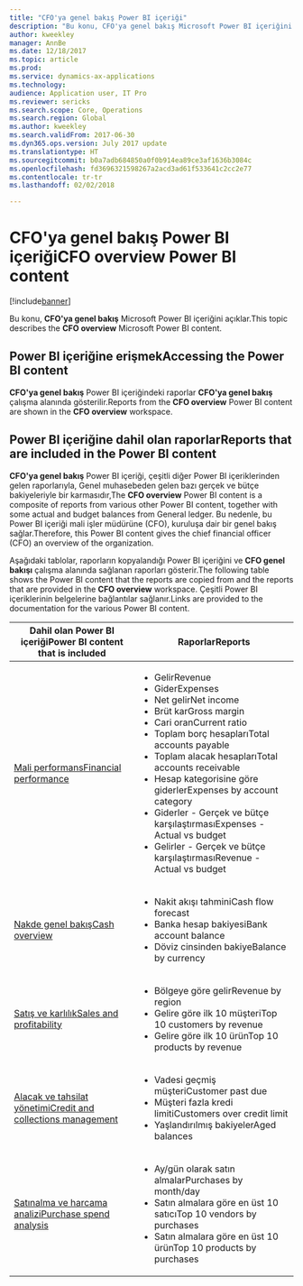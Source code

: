 ```yaml
---
title: "CFO'ya genel bakış Power BI içeriği"
description: "Bu konu, CFO'ya genel bakış Microsoft Power BI içeriğini açıklar."
author: kweekley
manager: AnnBe
ms.date: 12/18/2017
ms.topic: article
ms.prod: 
ms.service: dynamics-ax-applications
ms.technology: 
audience: Application user, IT Pro
ms.reviewer: sericks
ms.search.scope: Core, Operations
ms.search.region: Global
ms.author: kweekley
ms.search.validFrom: 2017-06-30
ms.dyn365.ops.version: July 2017 update
ms.translationtype: HT
ms.sourcegitcommit: b0a7adb684850a0f0b914ea89ce3af1636b3084c
ms.openlocfilehash: fd3696321598267a2acd3ad61f533641c2cc2e77
ms.contentlocale: tr-tr
ms.lasthandoff: 02/02/2018

---
```


# <a name="cfo-overview-power-bi-content"></a><span data-ttu-id="31005-103">CFO'ya genel bakış Power BI içeriği</span><span class="sxs-lookup"><span data-stu-id="31005-103">CFO overview Power BI content</span></span>

[!include[banner](../includes/banner.md)]


<span data-ttu-id="31005-104">Bu konu, **CFO'ya genel bakış** Microsoft Power BI içeriğini açıklar.</span><span class="sxs-lookup"><span data-stu-id="31005-104">This topic describes the **CFO overview** Microsoft Power BI content.</span></span> 

## <a name="accessing-the-power-bi-content"></a><span data-ttu-id="31005-105">Power BI içeriğine erişmek</span><span class="sxs-lookup"><span data-stu-id="31005-105">Accessing the Power BI content</span></span>

<span data-ttu-id="31005-106">**CFO'ya genel bakış** Power BI içeriğindeki raporlar **CFO'ya genel bakış** çalışma alanında gösterilir.</span><span class="sxs-lookup"><span data-stu-id="31005-106">Reports from the **CFO overview** Power BI content are shown in the **CFO overview** workspace.</span></span>

## <a name="reports-that-are-included-in-the-power-bi-content"></a><span data-ttu-id="31005-107">Power BI içeriğine dahil olan raporlar</span><span class="sxs-lookup"><span data-stu-id="31005-107">Reports that are included in the Power BI content</span></span>
<span data-ttu-id="31005-108">**CFO'ya genel bakış** Power BI içeriği, çeşitli diğer Power BI içeriklerinden gelen raporlarıyla, Genel muhasebeden gelen bazı gerçek ve bütçe bakiyeleriyle bir karmasıdır,</span><span class="sxs-lookup"><span data-stu-id="31005-108">The **CFO overview** Power BI content is a composite of reports from various other Power BI content, together with some actual and budget balances from General ledger.</span></span> <span data-ttu-id="31005-109">Bu nedenle, bu Power BI içeriği mali işler müdürüne (CFO), kuruluşa dair bir genel bakış sağlar.</span><span class="sxs-lookup"><span data-stu-id="31005-109">Therefore, this Power BI content gives the chief financial officer (CFO) an overview of the organization.</span></span>

<span data-ttu-id="31005-110">Aşağıdaki tablolar, raporların kopyalandığı Power BI içeriğini ve **CFO genel bakışı** çalışma alanında sağlanan raporları gösterir.</span><span class="sxs-lookup"><span data-stu-id="31005-110">The following table shows the Power BI content that the reports are copied from and the reports that are provided in the **CFO overview** workspace.</span></span> <span data-ttu-id="31005-111">Çeşitli Power BI içeriklerinin belgelerine bağlantılar sağlanır.</span><span class="sxs-lookup"><span data-stu-id="31005-111">Links are provided to the documentation for the various Power BI content.</span></span>

| <span data-ttu-id="31005-112">Dahil olan Power BI içeriği</span><span class="sxs-lookup"><span data-stu-id="31005-112">Power BI content that is included</span></span>     | <span data-ttu-id="31005-113">Raporlar</span><span class="sxs-lookup"><span data-stu-id="31005-113">Reports</span></span> |
|---------------------------------------|---------|
| [<span data-ttu-id="31005-114">Mali performans</span><span class="sxs-lookup"><span data-stu-id="31005-114">Financial performance</span></span>](financial-performance-power-bi-content-pack.md) | <ul><li><span data-ttu-id="31005-115">Gelir</span><span class="sxs-lookup"><span data-stu-id="31005-115">Revenue</span></span></li><li><span data-ttu-id="31005-116">Gider</span><span class="sxs-lookup"><span data-stu-id="31005-116">Expenses</span></span></li><li><span data-ttu-id="31005-117">Net gelir</span><span class="sxs-lookup"><span data-stu-id="31005-117">Net income</span></span></li><li><span data-ttu-id="31005-118">Brüt kar</span><span class="sxs-lookup"><span data-stu-id="31005-118">Gross margin</span></span></li><li><span data-ttu-id="31005-119">Cari oran</span><span class="sxs-lookup"><span data-stu-id="31005-119">Current ratio</span></span></li><li><span data-ttu-id="31005-120">Toplam borç hesapları</span><span class="sxs-lookup"><span data-stu-id="31005-120">Total accounts payable</span></span></li><li><span data-ttu-id="31005-121">Toplam alacak hesapları</span><span class="sxs-lookup"><span data-stu-id="31005-121">Total accounts receivable</span></span></li><li><span data-ttu-id="31005-122">Hesap kategorisine göre giderler</span><span class="sxs-lookup"><span data-stu-id="31005-122">Expenses by account category</span></span></li><li><span data-ttu-id="31005-123">Giderler - Gerçek ve bütçe karşılaştırması</span><span class="sxs-lookup"><span data-stu-id="31005-123">Expenses - Actual vs budget</span></span></li><li><span data-ttu-id="31005-124">Gelirler - Gerçek ve bütçe karşılaştırması</span><span class="sxs-lookup"><span data-stu-id="31005-124">Revenue - Actual vs budget</span></span></li></ul> |
| [<span data-ttu-id="31005-125">Nakde genel bakış</span><span class="sxs-lookup"><span data-stu-id="31005-125">Cash overview</span></span>](../../financials/cash-bank-management/Cash-Overview-Power-BI-content.md) | <ul><li><span data-ttu-id="31005-126">Nakit akışı tahmini</span><span class="sxs-lookup"><span data-stu-id="31005-126">Cash flow forecast</span></span></li><li><span data-ttu-id="31005-127">Banka hesap bakiyesi</span><span class="sxs-lookup"><span data-stu-id="31005-127">Bank account balance</span></span></li><li><span data-ttu-id="31005-128">Döviz cinsinden bakiye</span><span class="sxs-lookup"><span data-stu-id="31005-128">Balance by currency</span></span></li></ul> |
| [<span data-ttu-id="31005-129">Satış ve karlılık</span><span class="sxs-lookup"><span data-stu-id="31005-129">Sales and profitability</span></span>](sales-profitability-performance-content-pack.md) | <ul><li><span data-ttu-id="31005-130">Bölgeye göre gelir</span><span class="sxs-lookup"><span data-stu-id="31005-130">Revenue by region</span></span></li><li><span data-ttu-id="31005-131">Gelire göre ilk 10 müşteri</span><span class="sxs-lookup"><span data-stu-id="31005-131">Top 10 customers by revenue</span></span></li><li><span data-ttu-id="31005-132">Gelire göre ilk 10 ürün</span><span class="sxs-lookup"><span data-stu-id="31005-132">Top 10 products by revenue</span></span></li></ul> |
| [<span data-ttu-id="31005-133">Alacak ve tahsilat yönetimi</span><span class="sxs-lookup"><span data-stu-id="31005-133">Credit and collections management</span></span>](../../financials/accounts-receivable/credit-collections-power-bi.md) | <ul><li><span data-ttu-id="31005-134">Vadesi geçmiş müşteri</span><span class="sxs-lookup"><span data-stu-id="31005-134">Customer past due</span></span></li><li><span data-ttu-id="31005-135">Müşteri fazla kredi limiti</span><span class="sxs-lookup"><span data-stu-id="31005-135">Customers over credit limit</span></span></li><li><span data-ttu-id="31005-136">Yaşlandırılmış bakiyeler</span><span class="sxs-lookup"><span data-stu-id="31005-136">Aged balances</span></span></li></ul> |
| [<span data-ttu-id="31005-137">Satınalma ve harcama analizi</span><span class="sxs-lookup"><span data-stu-id="31005-137">Purchase spend analysis</span></span>](../../financials/accounts-receivable/credit-collections-power-bi.md) | <ul><li><span data-ttu-id="31005-138">Ay/gün olarak satın almalar</span><span class="sxs-lookup"><span data-stu-id="31005-138">Purchases by month/day</span></span></li><li><span data-ttu-id="31005-139">Satın almalara göre en üst 10 satıcı</span><span class="sxs-lookup"><span data-stu-id="31005-139">Top 10 vendors by purchases</span></span></li><li><span data-ttu-id="31005-140">Satın almalara göre en üst 10 ürün</span><span class="sxs-lookup"><span data-stu-id="31005-140">Top 10 products by purchases</span></span></li></ul> |



